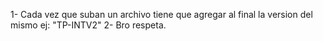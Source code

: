 1- Cada vez que suban un archivo tiene que agregar al final la version del mismo ej: "TP-INTV2"
2- Bro respeta.
